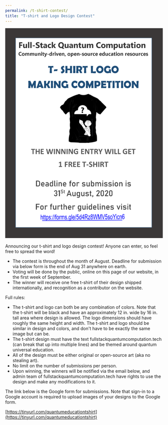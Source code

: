 ```yaml
---
permalink: /t-shirt-contest/
title: "T-shirt and Logo Design Contest"
---
```


![contestposter](/assets/images/TSHIRTLOGOPOSTER.png "contestposter")

Announcing our t-shirt and logo design contest!  Anyone can enter, so feel free to spread the word!

- The contest is throughout the month of August.  Deadline for submission via below form is the end of Aug 31 anywhere on earth.
- Voting will be done by the public, online on this page of our website, in the first week of September.
- The winner will receive one free t-shirt of their design shipped internationally, and recognition as a contributor on the website.

Full rules:

- The t-shirt and logo can both be any combination of colors.  Note that the t-shirt will be black and have an approximately 12 in. wide by 16 in. tall area where design is allowed.  The logo dimensions should have roughly the same height and width.  The t-shirt and logo should be similar in design and colors, and don't have to be exactly the same image but can be.
- The t-shirt design must have the text fullstackquantumcomputation.tech (can break that up into multiple lines) and be themed around quantum universal education.
- All of the design must be either original or open-source art (aka no stealing art).
- No limit on the number of submissions per person.
- Upon winning, the winners will be notified via the email below, and admin team of fullstackquantumcomputation.tech have rights to use the design and make any modifications to it.

The link below is the Google form for submissions.  Note that sign-in to a Google account is required to upload images of your designs to the Google form.

[https://tinyurl.com/quantumeducationtshirt](https://tinyurl.com/quantumeducationtshirt)

